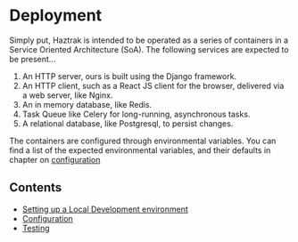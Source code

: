 # Deployment

Simply put, Haztrak is intended to be operated as a series of containers in a Service Oriented Architecture (SoA). The
following services are expected to be present...

1. An HTTP server, ours is built using the Django framework.
2. An HTTP client, such as a React JS client for the browser, delivered via a web server, like Nginx.
3. An in memory database, like Redis.
4. Task Queue like Celery for long-running, asynchronous tasks.
5. A relational database, like Postgresql, to persist changes.

The containers are configured through environmental variables. You can find a
list of the expected environmental variables, and their defaults
in chapter on [configuration](./configuration.md)

## Contents

- [Setting up a Local Development environment](local-development.md)
- [Configuration](configuration.md)
- [Testing](testing.md)
